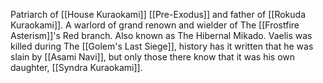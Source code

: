 Patriarch of [[House Kuraokami]] [[Pre-Exodus]] and father of [[Rokuda Kuraokami]]. A warlord of grand renown and wielder of The [[Frostfire Asterism]]'s Red branch. Also known as The Hibernal Mikado. Vaelis was killed during The [[Golem's Last Siege]], history has it written that he was slain by [[Asami Navi]], but only those there know that it was his own daughter, [[Syndra Kuraokami]]. 